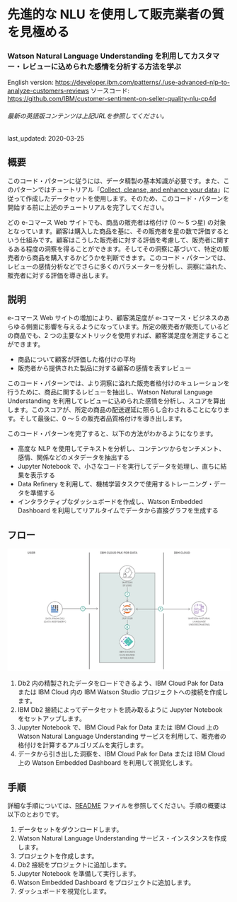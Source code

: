 # 先進的な NLU を使用して販売業者の質を見極める

### Watson Natural Language Understanding を利用してカスタマー・レビューに込められた感情を分析する方法を学ぶ

English version: https://developer.ibm.com/patterns/./use-advanced-nlp-to-analyze-customers-reviews
  ソースコード: https://github.com/IBM/customer-sentiment-on-seller-quality-nlu-cp4d

###### 最新の英語版コンテンツは上記URLを参照してください。
last_updated: 2020-03-25

 
## 概要

このコード・パターンに従うには、データ精製の基本知識が必要です。また、このパターンではチュートリアル「[Collect, cleanse, and enhance your data](https://developer.ibm.com/tutorials/collect-cleanse-and-enhance-your-data)」に従って作成したデータセットを使用します。そのため、このコード・パターンを開始する前に上述のチュートリアルを完了してください。

どの e-コマース Web サイトでも、商品の販売者は格付け (0 ～ 5 つ星) の対象となっています。顧客は購入した商品を基に、その販売者を星の数で評価するという仕組みです。顧客はこうした販売者に対する評価を考慮して、販売者に関するある程度の洞察を得ることができます。そしてその洞察に基づいて、特定の販売者から商品を購入するかどうかを判断できます。このコード・パターンでは、レビューの感情分析などでさらに多くのパラメーターを分析し、洞察に溢れた、販売者に対する評価を導き出します。

## 説明

e-コマース Web サイトの増加により、顧客満足度が e-コマース・ビジネスのあらゆる側面に影響を与えるようになっています。所定の販売者が販売しているどの商品でも、2 つの主要なメトリックを使用すれば、顧客満足度を測定することができます。

* 商品について顧客が評価した格付けの平均
* 販売者から提供された製品に対する顧客の感情を表すレビュー

このコード・パターンでは、より洞察に溢れた販売者格付けのキュレーションを行うために、商品に関するレビューを抽出し、Watson Natural Language Understanding を利用してレビューに込められた感情を分析し、スコアを算出します。このスコアが、所定の商品の配送遅延に照らし合わされることになります。そして最後に、0 ～ 5 の販売者品質格付けを導き出します。

このコード・パターンを完了すると、以下の方法がわかるようになります。

* 高度な NLP を使用してテキストを分析し、コンテンツからセンチメント、感情、関係などのメタデータを抽出する
* Jupyter Notebook で、小さなコードを実行してデータを処理し、直ちに結果を表示する
* Data Refinery を利用して、機械学習タスクで使用するトレーニング・データを準備する
* インタラクティブなダッシュボードを作成し、Watson Embedded Dashboard を利用してリアルタイムでデータから直接グラフを生成する


## フロー

![フロー](./images/arch_diagram_1.png)

1. Db2 内の精製されたデータをロードできるよう、IBM Cloud Pak for Data または IBM Cloud 内の IBM Watson Studio プロジェクトへの接続を作成します。
1. IBM Db2 接続によってデータセットを読み取るように Jupyter Notebook をセットアップします。
1. Jupyter Notebook で、IBM Cloud Pak for Data または IBM Cloud 上の Watson Natural Language Understanding サービスを利用して、販売者の格付けを計算するアルゴリズムを実行します。
1. データから引き出した洞察を、IBM Cloud Pak for Data または IBM Cloud 上の Watson Embedded Dashboard を利用して視覚化します。

## 手順

詳細な手順については、[README](https://github.com/IBM/customer-sentiment-on-seller-quality-nlu-cp4d/blob/master/README.md) ファイルを参照してください。手順の概要は以下のとおりです。

1. データセットをダウンロードします。
1. Watson Natural Language Understanding サービス・インスタンスを作成します。
1. プロジェクトを作成します。
1. Db2 接続をプロジェクトに追加します。
1. Jupyter Notebook を準備して実行します。
1. Watson Embedded Dashboard をプロジェクトに追加します。
1. ダッシュボードを視覚化します。
